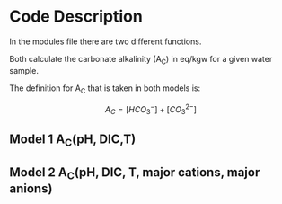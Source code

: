 # Code Description
In the modules file there are two different functions.

Both calculate the carbonate alkalinity (A<sub>C</sub>) in eq/kgw for a given water sample.

The definition for A<sub>C</sub> that is taken in both models is:

$$ A_C = [ HCO_3^- ] + [ CO_3^{2-} ] $$ 


## Model 1 A<sub>C</sub>(pH, DIC,T)





## Model 2 A<sub>C</sub>(pH, DIC, T, major cations, major anions)

